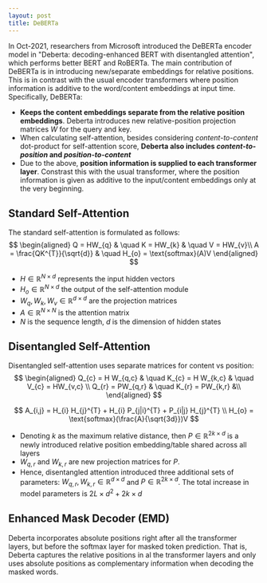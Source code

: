 ```yaml
---
layout: post
title: DeBERTa
---
```


In Oct-2021, researchers from Microsoft introduced the DeBERTa encoder model in "Deberta: decoding-enhanced BERT with disentangled attention", which performs better BERT and RoBERTa. The main contribution of DeBERTa is in introducing new/separate embeddings for relative positions. This is in contrast with the usual encoder transformers where position information is additive to the word/content embeddings at input time. Specifically, DeBERTa:
* **Keeps the content embeddings separate from the relative position embeddings**. Deberta introduces new relative-position projection matrices $W$ for the query and key.
* When calculating self-attention, besides considering *content-to-content* dot-product for self-attention score, **Deberta also includes *content-to-position* and *position-to-content***
* Due to the above, **position information is supplied to each transformer layer**. Constrast this with the usual transformer, where the position information is given as additive to the input/content embeddings only at the very beginning.

## Standard Self-Attention
The standard self-attention is formulated as follows:
$$
\begin{aligned}
Q = HW_{q} & \quad K = HW_{k} & \quad V = HW_{v}\\
A = \frac{QK^{T}}{\sqrt{d}} & \quad H_{o} = \text{softmax}(A)V
\end{aligned}
$$
* $H \in \mathbb{R}^{N \times d}$ represents the input hidden vectors
* $H_{o} \in \mathbb{R}^{N \times d}$ the output of the self-attention module
* $W_{q}, W_{k}, W_{v} \in \mathbb{R}^{d \times d}$ are the projection matrices
* $A \in \mathbb{R}^{N \times N}$ is the attention matrix
* $N$ is the sequence length, $d$ is the dimension of hidden states

## Disentangled Self-Attention
Disentangled self-attention uses separate matrices for content vs position:
$$
\begin{aligned}
Q_{c} = H W_{q,c} & \quad K_{c} = H W_{k,c} & \quad V_{c} = HW_{v,c} \\
Q_{r} = PW_{q,r} & \quad K_{r} = PW_{k,r} &\\
\end{aligned}
$$

$$
A_{i,j} = H_{i} H_{j}^{T} + H_{i} P_{j|i}^{T} + P_{i|j} H_{j}^{T} \\
H_{o} = \text{softmax}(\frac{A}{\sqrt{3d}})V
$$
* Denoting $k$ as the maximum relative distance, then $P \in \mathbb{R}^{2k \times d}$ is a newly introduced relative position embedding/table shared across all layers
* $W_{q,r}$ and $W_{k,r}$ are new projection matrices for $P$.
* Hence, disentangled attention introduced three additional sets of parameters: $W_{q,r}, W_{k,r} \in \mathbb{R}^{d \times d}$ and $P \in \mathbb{R}^{2k \times d}$. The total increase in model parameters is $2L \times d^{2} + 2k \times d$

## Enhanced Mask Decoder (EMD)
Deberta incorporates absolute positions right after all the transformer layers, but before the softmax layer for masked token prediction. That is, Deberta captures the relative positions in al the transformer layers and only uses absolute positions as complementary information when decoding the masked words.
